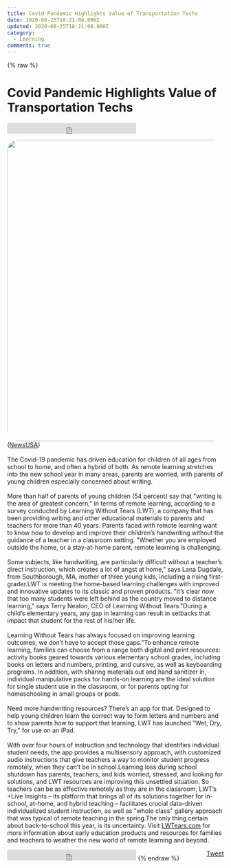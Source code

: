 ```yaml
---
title: Covid Pandemic Highlights Value of Transportation Techs
date: 2020-08-25T18:21:08.000Z
updated: 2020-08-25T18:21:08.000Z
category:
  - Learning
comments: true
---
```


{% raw %}
<h1>Covid Pandemic Highlights Value of Transportation Techs</h1><iframe src="https://www.facebook.com/plugins/like.php?href=https%3A%2F%2Fwww.copyrightfreecontent.com%2Fauto%2Fcovid-pandemic-highlights-value-of-transportation-techs%2F&layout=standard&show_faces=true&width=300&height=25&action=like&font=arial&colorscheme=light"  id="fbLikeIframe" name="fbLikeIframe"  scrolling="no" frameborder="0" allowTransparency="true"  class="fbLikeContainer"  style="border:none; overflow:hidden; width:300px; height:25px; display:inline;"  ></iframe>
<p>
<img class="category-img" src="https://ftper.newsusa.com/Thumbnail/LWTHomeLearning.jpg" alt="" width="700px" style="border-radius:25px"/>(<a href="http://www.newsusaadvantage.com/">NewsUSA</a>)
<img src="https://trackit.newsusa.com/track.gif?id=36494" alt="" /> 
<br><br>
The Covid-19 pandemic has driven education for children of all ages from school to home, and often a hybrid of both. As remote learning stretches into the new school year in many areas, parents are worried, with parents of young children especially concerned about writing.
<br><br>
More than half of parents of young children (54 percent) say that "writing is the area of greatest concern," in terms of remote learning, according to a survey conducted by Learning Without Tears (LWT), a company that has been providing writing and other educational materials to parents and teachers for more than 40 years. Parents faced with remote learning want to know how to develop and improve their children’s handwriting without the guidance of a teacher in a classroom setting. "Whether you are employed outside the home, or a stay-at-home parent, remote learning is challenging. 
<br><br>
Some subjects, like handwriting, are particularly difficult without a teacher’s direct instruction, which creates a lot of angst at home," says Lana Dugdale, from Southborough, MA, mother of three young kids, including a rising first-grader.LWT is meeting the home-based learning challenges with improved and innovative updates to its classic and proven products. "It’s clear now that too many students were left behind as the country moved to distance learning," says Terry Nealon, CEO of Learning Without Tears."During a child’s elementary years, any gap in learning can result in setbacks that impact that student for the rest of his/her life. 
<br><br>
Learning Without Tears has always focused on improving learning outcomes; we don’t have to accept those gaps."To enhance remote learning, families can choose from a range both digital and print resources: activity books geared towards various elementary school grades, including books on letters and numbers, printing, and cursive, as well as keyboarding programs. In addition, with sharing materials out and hand sanitizer in, individual manipulative packs for hands-on learning are the ideal solution for single student use in the classroom, or for parents opting for homeschooling in small groups or pods. 
<br><br>
Need more handwriting resources? There’s an app for that. Designed to help young children learn the correct way to form letters and numbers and to show parents how to support that learning, LWT has launched "Wet, Dry, Try," for use on an iPad. 
<br><br>
With over four hours of instruction and technology that identifies individual student needs, the app provides a multisensory approach, with customized audio instructions that give teachers a way to monitor student progress remotely, when they can’t be in school.Learning loss during school shutdown has parents, teachers, and kids worried, stressed, and looking for solutions, and LWT resources are improving this unsettled situation. So teachers can be as effective remotely as they are in the classroom, LWT’s +Live Insights – its platform that brings all of its solutions together for in-school, at-home, and hybrid teaching – facilitates crucial data-driven individualized student instruction, as well as "whole class" gallery approach that was typical of remote teaching in the spring.The only thing certain about back-to-school this year, is its uncertainty. Visit <a href="https://www.lwtears.com/">LWTears.com</a> for more information about early education products and resources for families and teachers to weather the new world of remote learning and beyond.</p>
<div style="float: right; margin-left: 10px;"><a href="https://twitter.com/share" class="twitter-share-button" data-via="newsusaupdates" data-count="horizontal" data-url="https://www.copyrightfreecontent.com/auto/covid-pandemic-highlights-value-of-transportation-techs/">Tweet</a></div>
<iframe src="https://www.facebook.com/plugins/like.php?href=https%3A%2F%2Fwww.copyrightfreecontent.com%2Fauto%2Fcovid-pandemic-highlights-value-of-transportation-techs%2F&layout=standard&show_faces=true&width=300&height=25&action=like&font=arial&colorscheme=light"  id="fbLikeIframe" name="fbLikeIframe"  scrolling="no" frameborder="0" allowTransparency="true"  class="fbLikeContainer"  style="border:none; overflow:hidden; width:300px; height:25px; display:inline;"  ></iframe>
{% endraw %}

